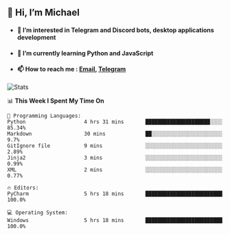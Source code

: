 ## 👋 Hi, I’m Michael
- #### 👀 I’m interested in Telegram and Discord bots, desktop applications development
- #### 🌱 I’m currently learning Python and JavaScript
- #### 📫 How to reach me : [Email](mailto:misha@kurapov.ru), [Telegram](https://t.me/mickr7)

![Stats](https://github-readme-stats.vercel.app/api?username=krpff&show_icons=true&theme=react&hide=issues&count_private=true&layout=compact)


<!--START_SECTION:waka-->
📊 **This Week I Spent My Time On** 

```text
💬 Programming Languages: 
Python                   4 hrs 31 mins       █████████████████████░░░░   85.34% 
Markdown                 30 mins             ██░░░░░░░░░░░░░░░░░░░░░░░   9.7% 
GitIgnore file           9 mins              ░░░░░░░░░░░░░░░░░░░░░░░░░   2.89% 
Jinja2                   3 mins              ░░░░░░░░░░░░░░░░░░░░░░░░░   0.99% 
XML                      2 mins              ░░░░░░░░░░░░░░░░░░░░░░░░░   0.77%

🔥 Editors: 
PyCharm                  5 hrs 18 mins       █████████████████████████   100.0%

💻 Operating System: 
Windows                  5 hrs 18 mins       █████████████████████████   100.0%

```


<!--END_SECTION:waka-->
